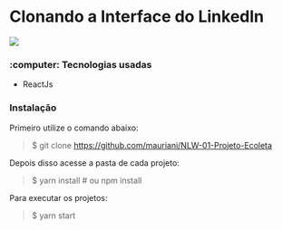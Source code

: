 <h1>Clonando a Interface do Linkedln</h1>

<img src="https://user-images.githubusercontent.com/32397288/91320485-f54e9c80-e793-11ea-8818-12a83ea08d9c.PNG">

<h3>:computer: Tecnologias usadas</h3>
<uL>
  <li>ReactJs</li>
</ul>

<h3>Instalação</h3>

Primeiro utilize o comando abaixo:

> $ git clone https://github.com/mauriani/NLW-01-Projeto-Ecoleta

Depois disso acesse a pasta de cada projeto: 

> $ yarn install # ou npm install

Para executar os projetos:

> $ yarn start
